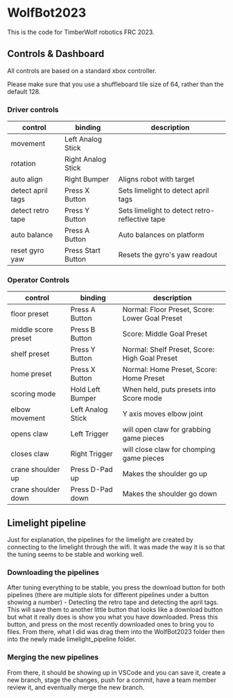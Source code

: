 # WolfBot2023

This is the code for TimberWolf robotics FRC 2023.

## Controls & Dashboard

All controls are based on a standard xbox controller.

Please make sure that you use a shuffleboard tile size of 64, rather than the default 128.

### Driver controls

| control           | binding            | description                                    |
| ----------------- | ------------------ | ---------------------------------------------- |
| movement          | Left Analog Stick  |                                                |
| rotation          | Right Analog Stick |                                                |
| auto align        | Right Bumper       | Aligns robot with target                       |
| detect april tags | Press X Button     | Sets limelight to detect april tags            |
| detect retro tape | Press Y Button     | Sets limelight to detect retro-reflective tape |
| auto balance      | Press A Button     | Auto balances on platform                      |
| reset gyro yaw    | Press Start Button | Resets the gyro's yaw readout                  |


### Operator Controls

| control             | binding           | description                                    |
| ------------------- | ----------------- | ---------------------------------------------- |
| floor preset        | Press A Button    | Normal: Floor Preset, Score: Lower Goal Preset |
| middle score preset | Press B Button    | Score: Middle Goal Preset                      |
| shelf preset        | Press Y Button    | Normal: Shelf Preset, Score: High Goal Preset  |
| home preset         | Press X Button    | Normal: Home Preset, Score: Home Preset        |
| scoring mode        | Hold Left Bumper  | When held, puts presets into Score mode        |
| elbow movement      | Left Analog Stick | Y axis moves elbow joint                       |
| opens claw          | Left Trigger      | will open claw for grabbing game pieces        |
| closes claw         | Right Trigger     | will close claw for chomping game pieces       |
| crane shoulder up   | Press D-Pad up    | Makes the shoulder go up                       |
| crane shoulder down | Press D-Pad down  | Makes the shoulder go down                     |

## Limelight pipeline

Just for explanation, the pipelines for the limelight are created by connecting
to the limelight through the wifi. It was made the way it is so that the tuning
seems to be stable and working well.

### Downloading the pipelines

After tuning everything to be stable, you press the download button for both
pipelines (there are multiple slots for different pipelines under a button
showing a number) - Detecting the retro tape and detecting the april tags. This
will save them to another little button that looks like a download button but
what it really does is show you what you have downloaded. Press this button, and
press on the most recently downloaded ones to bring you to files. From there,
what I did was drag them into the WolfBot2023 folder then into the newly made
limelight_pipeline folder.

### Merging the new pipelines

From there, it should be showing up in VSCode and you can save it, create a new
branch, stage the changes, push for a commit, have a team member review it, and
eventually merge the new branch.
